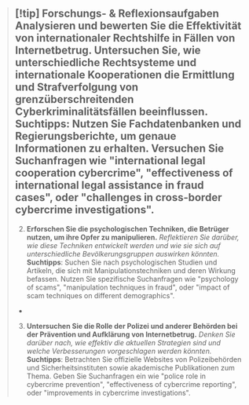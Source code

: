 >[!tip] Forschungs- & Reflexionsaufgaben
>**Analysieren und bewerten Sie die Effektivität von internationaler Rechtshilfe in Fällen von Internetbetrug.** Untersuchen Sie, wie unterschiedliche Rechtsysteme und internationale Kooperationen die Ermittlung und Strafverfolgung von grenzüberschreitenden Cyberkriminalitätsfällen beeinflussen.
>**Suchtipps**: Nutzen Sie Fachdatenbanken und Regierungsberichte, um genaue Informationen zu erhalten. Versuchen Sie Suchanfragen wie "international legal cooperation cybercrime", "effectiveness of international legal assistance in fraud cases", oder "challenges in cross-border cybercrime investigations".
>-
>2. **Erforschen Sie die psychologischen Techniken, die Betrüger nutzen, um ihre Opfer zu manipulieren.** *Reflektieren Sie darüber, wie diese Techniken entwickelt werden und wie sie sich auf unterschiedliche Bevölkerungsgruppen auswirken könnten.*
>**Suchtipps**: Suchen Sie nach psychologischen Studien und Artikeln, die sich mit Manipulationstechniken und deren Wirkung befassen. Nutzen Sie spezifische Suchanfragen wie "psychology of scams", "manipulation techniques in fraud", oder "impact of scam techniques on different demographics".
>-
>3. **Untersuchen Sie die Rolle der Polizei und anderer Behörden bei der Prävention und Aufklärung von Internetbetrug.** *Denken Sie darüber nach, wie effektiv die aktuellen Strategien sind und welche Verbesserungen vorgeschlagen werden könnten.*
>**Suchtipps**: Betrachten Sie offizielle Websites von Polizeibehörden und Sicherheitsinstituten sowie akademische Publikationen zum Thema. Geben Sie Suchanfragen ein wie "police role in cybercrime prevention", "effectiveness of cybercrime reporting", oder "improvements in cybercrime investigations".
